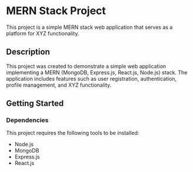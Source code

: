 # MERN Stack Project

This project is a simple MERN stack web application that serves as a platform for XYZ functionality.

## Description

This project was created to demonstrate a simple web application implementing a MERN (MongoDB, Express.js, React.js, Node.js) stack. The application includes features such as user registration, authentication, profile management, and XYZ functionality.

## Getting Started

### Dependencies

This project requires the following tools to be installed:

- Node.js
- MongoDB
- Express.js
- React.js
